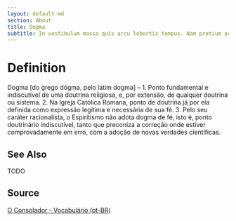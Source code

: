 ```yaml
---
layout: default-md
section: About
title: Dogma
subtitle: In vestibulum massa quis arcu lobortis tempus. Nam pretium arcu in odio vulputate luctus.
---
```


# Definition
Dogma [do grego dógma, pelo latim dogma] – 1. Ponto fundamental e indiscutível de uma doutrina religiosa, e, por extensão, de qualquer doutrina ou sistema. 2. Na Igreja Católica Romana, ponto de doutrina já por ela definida como expressão legítima e necessária de sua fé. 3. Pelo seu caráter racionalista, o Espiritismo não adota dogma de fé, isto é, ponto doutrinário indiscutível, tanto que preconiza a correção onde estiver comprovadamente em erro, com a adoção de novas verdades científicas.

## See Also
TODO

## Source
[O Consolador - Vocabulário (pt-BR)](http://www.oconsolador.com.br/linkfixo/vocabulario/principal.html)


